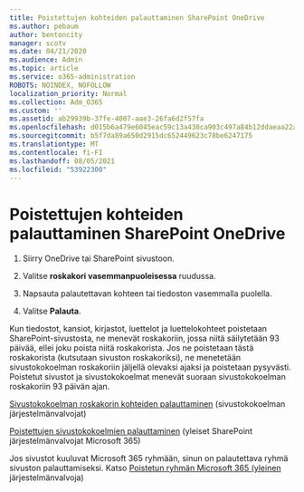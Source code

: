 ```yaml
---
title: Poistettujen kohteiden palauttaminen SharePoint OneDrive
ms.author: pebaum
author: bentoncity
manager: scotv
ms.date: 04/21/2020
ms.audience: Admin
ms.topic: article
ms.service: o365-administration
ROBOTS: NOINDEX, NOFOLLOW
localization_priority: Normal
ms.collection: Adm_O365
ms.custom: ''
ms.assetid: ab29939b-37fe-4007-aae3-26fa6d2f57fa
ms.openlocfilehash: d015b6a479e6045eac59c13a430ca903c497a84b12ddaeaa22aeec9fae88f4e0
ms.sourcegitcommit: b5f7da89a650d2915dc652449623c78be6247175
ms.translationtype: MT
ms.contentlocale: fi-FI
ms.lasthandoff: 08/05/2021
ms.locfileid: "53922300"
---
```

# <a name="restore-deleted-items-from-sharepoint-or-onedrive"></a>Poistettujen kohteiden palauttaminen SharePoint OneDrive

1. Siirry OneDrive tai SharePoint sivustoon.
    
2. Valitse **roskakori vasemmanpuoleisessa** ruudussa. 
    
3. Napsauta palautettavan kohteen tai tiedoston vasemmalla puolella.
    
4. Valitse **Palauta**. 
    
Kun tiedostot, kansiot, kirjastot, luettelot ja luettelokohteet poistetaan SharePoint-sivustosta, ne menevät roskakoriin, jossa niitä säilytetään 93 päivää, ellei joku poista niitä roskakorista. Jos ne poistetaan tästä roskakorista (kutsutaan sivuston roskakoriksi), ne menetetään sivustokokoelman roskakoriin jäljellä olevaksi ajaksi ja poistetaan pysyvästi. Poistetut sivustot ja sivustokokoelmat menevät suoraan sivustokokoelman roskakoriin 93 päivän ajan.
  
[Sivustokokoelman roskakorin kohteiden palauttaminen](https://go.microsoft.com/fwlink/?linkid=867800) (sivustokokoelman järjestelmänvalvojat) 
  
[Poistettujen sivustokokoelmien palauttaminen](https://go.microsoft.com/fwlink/?linkid=867660) (yleiset SharePoint järjestelmänvalvojat Microsoft 365) 
  
Jos sivustot kuuluvat Microsoft 365 ryhmään, sinun on palautettava ryhmä sivuston palauttamiseksi. Katso [Poistetun ryhmän Microsoft 365 (yleinen](https://go.microsoft.com/fwlink/?linkid=867802) järjestelmänvalvoja) 
  

